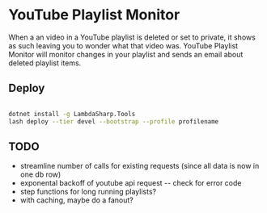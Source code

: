 # YouTube Playlist Monitor

When a an video in a YouTube playlist is deleted or set to private, it shows as such leaving you to wonder what that video was.
YouTube Playlist Monitor will monitor changes in your playlist and sends an email about deleted playlist items.

## Deploy

```bash

dotnet install -g LambdaSharp.Tools
lash deploy --tier devel --bootstrap --profile profilename
```

## TODO
- streamline number of calls for existing requests (since all data is now in one db row)
- exponental backoff of youtube api request -- check for error code
- step functions for long running playlists?
- with caching, maybe do a fanout?